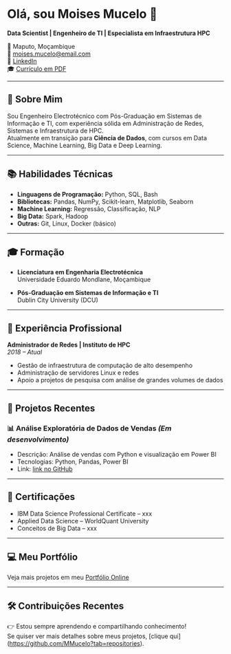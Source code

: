 # Olá, sou Moises Mucelo 👋

**Data Scientist | Engenheiro de TI | Especialista em Infraestrutura HPC**

📍 Maputo, Moçambique  
📧 moises.mucelo@email.com  
🔗 [LinkedIn](https:)  
🎓 [Currículo em PDF](file)

---

## 🧠 Sobre Mim

Sou Engenheiro Electrotécnico com Pós-Graduação em Sistemas de Informação e TI, com experiência sólida em Administração de Redes, Sistemas e Infraestrutura de HPC.  
Atualmente em transição para **Ciência de Dados**, com cursos em Data Science, Machine Learning, Big Data e Deep Learning.

---

## 📚 Habilidades Técnicas

- **Linguagens de Programação:** Python, SQL, Bash
- **Bibliotecas:** Pandas, NumPy, Scikit-learn, Matplotlib, Seaborn
- **Machine Learning:** Regressão, Classificação, NLP
- **Big Data:** Spark, Hadoop
- **Outras:** Git, Linux, Docker (básico)

---

## 🎓 Formação

- **Licenciatura em Engenharia Electrotécnica**  
  Universidade Eduardo Mondlane, Moçambique

- **Pós-Graduação em Sistemas de Informação e TI**  
  Dublin City University (DCU)

---

## 🏢 Experiência Profissional

**Administrador de Redes | Instituto de HPC**  
*2018 – Atual*  
- Gestão de infraestrutura de computação de alto desempenho  
- Administração de servidores Linux e redes  
- Apoio a projetos de pesquisa com análise de grandes volumes de dados

---

## 📂 Projetos Recentes

### 📊 Análise Exploratória de Dados de Vendas *(Em desenvolvimento)*
- Descrição: Análise de vendas com Python e visualização em Power BI  
- Tecnologias: Python, Pandas, Power BI  
- Link: [link no GitHub]()


---

## 📜 Certificações

- IBM Data Science Professional Certificate – xxx  
- Applied Data Science – WorldQuant University  
- Conceitos de Big Data – xxx

---

## 💻 Meu Portfólio

Veja mais projetos em meu [Portfólio Online](https://MMucelo.github.io )

---

## 🛠 Contribuições Recentes

👉 Estou sempre aprendendo e compartilhando conhecimento!  
Se quiser ver mais detalhes sobre meus projetos, [clique qui] (https://github.com/MMucelo?tab=repositories).
